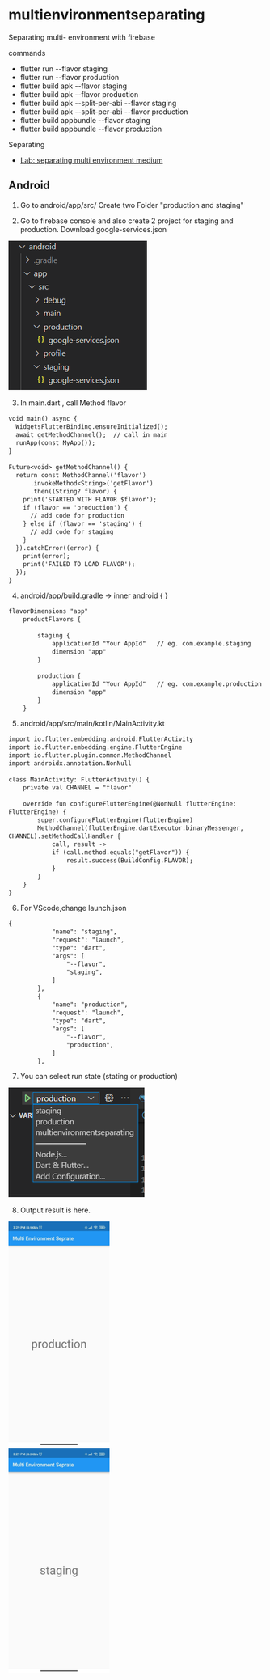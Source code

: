 # multienvironmentseparating
Separating multi- environment with firebase

commands
- flutter run --flavor staging
- flutter run --flavor production
- flutter build apk --flavor staging
- flutter build apk --flavor production
- flutter build apk --split-per-abi --flavor staging
- flutter build apk --split-per-abi --flavor production
- flutter build appbundle --flavor staging
- flutter build appbundle --flavor production

Separating 
- [Lab: separating multi environment medium](https://medium.com/@matt.goodson.business/separating-build-environment-configurations-in-flutter-with-firebase-doing-it-the-right-way-c72c3ad3621f)
     
Android 
---------

1. Go to android/app/src/ 
   Create two Folder "production and staging"

2. Go to firebase console and also create 2 project for staging and production.
   Download google-services.json 


<img src="assets/1.png">

3. In main.dart , call Method flavor

```
void main() async {
  WidgetsFlutterBinding.ensureInitialized();
  await getMethodChannel();  // call in main
  runApp(const MyApp());
}

Future<void> getMethodChannel() {
  return const MethodChannel('flavor')
      .invokeMethod<String>('getFlavor')
      .then((String? flavor) {
    print('STARTED WITH FLAVOR $flavor');
    if (flavor == 'production') {
      // add code for production
    } else if (flavor == 'staging') {
      // add code for staging
    }
  }).catchError((error) {
    print(error);
    print('FAILED TO LOAD FLAVOR');
  });
}
```

4. android/app/build.gradle -> inner android { }

```
flavorDimensions "app"
    productFlavors {

        staging {
            applicationId "Your AppId"   // eg. com.example.staging
            dimension "app"
        }

        production {
            applicationId "Your AppId"   // eg. com.example.production
            dimension "app"
        }
    }
```
5. android/app/src/main/kotlin/MainActivity.kt

```
import io.flutter.embedding.android.FlutterActivity
import io.flutter.embedding.engine.FlutterEngine
import io.flutter.plugin.common.MethodChannel
import androidx.annotation.NonNull

class MainActivity: FlutterActivity() {
    private val CHANNEL = "flavor"

    override fun configureFlutterEngine(@NonNull flutterEngine: FlutterEngine) {
        super.configureFlutterEngine(flutterEngine)
        MethodChannel(flutterEngine.dartExecutor.binaryMessenger, CHANNEL).setMethodCallHandler {
            call, result ->
            if (call.method.equals("getFlavor")) {
                result.success(BuildConfig.FLAVOR);
            }
        }
    }
}
```

6. For VScode,change launch.json

```
{
            "name": "staging",
            "request": "launch",
            "type": "dart",
            "args": [
                "--flavor",
                "staging",
            ]
        },
        {
            "name": "production",
            "request": "launch",
            "type": "dart",
            "args": [
                "--flavor",
                "production",
            ]
        },
```

7. You can select run state (stating or production)

<img src="assets/2.png">

8. Output result is here.

<div width="50%" float="left">
<img src="assets/3.jpg" width="200px">
</div>
<div width="50%">
<img src="assets/4.jpg" width="200px">
</div>

